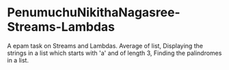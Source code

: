 # PenumuchuNikithaNagasree-Streams-Lambdas
A epam task on Streams and Lambdas.
Average of list,
Displaying the strings in a list which starts with 'a' and of length 3,
Finding the palindromes in a list.
